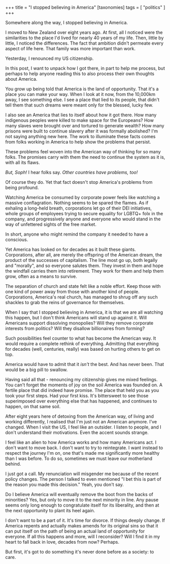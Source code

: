 +++
title = "I stopped believing in America"
[taxonomies]
tags = [ "politics" ]
+++

Somewhere along the way, I stopped believing in America.

I moved to New Zealand over eight years ago. At first, all I noticed were the similarities to the place I'd lived for nearly 40 years of my life. Then, little by little, I noticed the differences. The fact that ambition didn't permeate every aspect of life here. That family was more important than work.

Yesterday, I renounced my US citizenship.

In this post, I want to unpack how I got there, in part to help me process, but perhaps to help anyone reading this to also process their own thoughts about America.

You grow up being told that America is the land of opportunity. That it's a place you can make your way. When I look at it now, from the 10,000km away, I see something else. I see a place that lied to its people, that didn't tell them that such dreams were meant only for the blessed, lucky few.

I also see an America that lies to itself about how it got there. How many indigenous peoples were killed to make space for the Europeans? How many slaves were brought over and tortured to generate wealth? How many prisons were built to continue slavery after it was formally abolished? I'm not saying anything new here. The work to illuminate these facts comes from folks working in America to help show the problems that persist.

These problems feel woven into the American way of thinking for so many folks. The promises carry with them the need to continue the system as it is, with all its flaws.

_But, Soph!_ I hear folks say. _Other countries have problems, too!_

Of course they do. Yet that fact doesn't stop America's problems from being profound.

Watching America be consumed by corporate power feels like watching a massive conflagration. Nothing seems to be spared the flames. As if exhaling a long-held breath, corporations let go of their DEI initiatives, whole groups of employees trying to secure equality for LGBTQ+ folx in the company, and progressively anyone and everyone who would stand in the way of unfettered sights of the free market.

In short, anyone who might remind the company it needed to have a conscious.

Yet America has looked on for decades as it built these giants. Corporations, after all, are merely the offspring of the American dream, the product of the successes of capitalism. The line most go up, both legally and "morally", and so everyone salutes them. They invest in them and hope the windfall carries them into retirement. They work for them and help them grow, often as a means to survive.

The separation of church and state felt like a noble effort. Keep those with one kind of power away from those with another kind of people. Corporations, America's real church, has managed to shrug off any such shackles to grab the reins of governance for themselves.

When I say that I stopped believing in America, it is that we are all watching this happen, but I don't think Americans will stand up against it. Will Americans support dissolving monopolies? Will they remove corporate interests from politics? Will they disallow billionaires from forming?

Such possibilities feel counter to what has become the American way. It would require a complete rethink of everything. Admitting that everything for decades (well, centuries, really) was based on hurting others to get on top.

America would have to admit that it _isn't_ the best. And has never been. That would be a big pill to swallow.

Having said all that - renouncing my citizenship gives me mixed feelings. You can't forget the moments of joy on the soil America was founded on. A fertile place that did indeed have promise. The place that held you as you took your first steps. Had your first kiss. It's bittersweet to see those superimposed over everything else that has happened, and continues to happen, on that same soil.

After eight years here of detoxing from the American way, of living and working differently, I realised that I'm just not an American anymore. I've changed. When I visit the US, I feel like an outsider. I listen to people, and I don't understand their motivations. Even the accent sounds strange.

I feel like an alien to how America works and how many Americans act. I don't want to move back. I don't want to try to reintegrate. I want instead to respect the journey I'm on, one that's made me significantly more healthy than I was before. To do so, sometimes we must leave our motherland behind.

I just got a call. My renunciation will misgender me because of the recent policy changes. The person I talked to even mentioned "I bet this is part of the reason you made this decision." Yeah, you don't say.

Do I believe America will eventually remove the boot from the backs of minorities? Yes, but only to move it to the next minority in line. Any pause seems only long enough to congratulate itself for its liberality, and then at the next opportunity to plant its heel again.

I don't want to be a part of it. It's time for divorce. If things deeply change. If America repents and actually makes amends for its original sins so that it can put itself on the path of being an actual land of opportunity for everyone. If all this happens and more, will I reconsider? Will I find it in my heart to fall back in love, decades from now? Perhaps.

But first, it's got to do something it's never done before as a society: to care.
